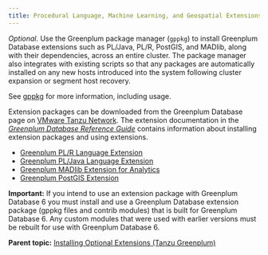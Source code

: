 ```yaml
---
title: Procedural Language, Machine Learning, and Geospatial Extensions 
---
```


*Optional.* Use the Greenplum package manager \(`gppkg`\) to install Greenplum Database extensions such as PL/Java, PL/R, PostGIS, and MADlib, along with their dependencies, across an entire cluster. The package manager also integrates with existing scripts so that any packages are automatically installed on any new hosts introduced into the system following cluster expansion or segment host recovery.

See [gppkg](../utility_guide/ref/gppkg.html) for more information, including usage.

Extension packages can be downloaded from the Greenplum Database page on [VMware Tanzu Network](https://network.pivotal.io/products/pivotal-gpdb). The extension documentation in the *[Greenplum Database Reference Guide](../ref_guide/ref_guide.html)* contains information about installing extension packages and using extensions.

-   [Greenplum PL/R Language Extension](../analytics/pl_r.html)
-   [Greenplum PL/Java Language Extension](../analytics/pl_java.html)
-   [Greenplum MADlib Extension for Analytics](../analytics/madlib.html)
-   [Greenplum PostGIS Extension](../analytics/postGIS.html)

**Important:** If you intend to use an extension package with Greenplum Database 6 you must install and use a Greenplum Database extension package \(gppkg files and contrib modules\) that is built for Greenplum Database 6. Any custom modules that were used with earlier versions must be rebuilt for use with Greenplum Database 6.

**Parent topic:** [Installing Optional Extensions \(Tanzu Greenplum\)](data_sci_pkgs.html)

